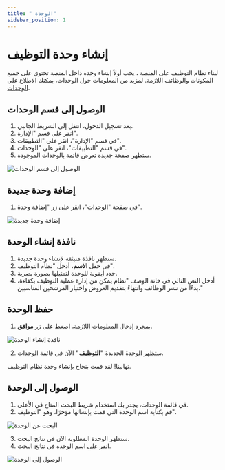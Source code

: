 ```yaml
---
title: " الوحدة"
sidebar_position: 1
---
```


# إنشاء وحدة التوظيف 
لبناء نظام التوظيف على المنصة ، يجب أولاً إنشاء وحدة داخل المنصة تحتوي على جميع المكونات والوظائف اللازمة. لمزيد من المعلومات حول الوحدات، يمكنك الاطلاع على [الوحدات](../../../guide/information-structures-concepts/basic-concepts/modules).

##  الوصول إلى قسم الوحدات

1. بعد تسجيل الدخول، انتقل إلى الشريط الجانبي.
2. انقر على قسم "الإدارة".
3. في قسم "الإدارة"، انقر على "التطبيقات".
4. في قسم "التطبيقات"، انقر على "الوحدات".
5. ستظهر صفحة جديدة تعرض قائمة بالوحدات الموجودة.

![الوصول إلى قسم الوحدات](../../../../../../../static/img/tutorial/recruitment-system/recruitment-system-creating-module(1).png)

##  إضافة وحدة جديدة
1. في صفحة "الوحدات"، انقر على زر "إضافة وحدة".

![إضافة وحدة جديدة](../../../../../../../static/img/tutorial/recruitment-system/recruitment-system-creating-module(2).png)

##  نافذة إنشاء الوحدة
1. ستظهر نافذة منبثقة لإنشاء وحدة جديدة.
2. في حقل **الاسم**، أدخل "نظام التوظيف".
3. حدد أيقونة للوحدة لتمثيلها بصورة بصرية.
4. أدخل النص التالي في خانة الوصف "نظام يمكن من إدارة عملية التوظيف بكفاءة، بدءًا من نشر الوظائف وانتهاءً بتقديم العروض واختيار المرشحين المناسبين."

##  حفظ الوحدة
1. بمجرد إدخال المعلومات اللازمة، اضغط على زر **موافق**.
  
![نافذة إنشاء الوحدة](../../../../../../../static/img/tutorial/recruitment-system/recruitment-system-creating-module(3).png)

2. ستظهر الوحدة الجديدة **"التوظيف"** الآن في قائمة الوحدات.

تهانينا! لقد قمت بنجاح بإنشاء وحدة نظام التوظيف.


##  الوصول إلى الوحدة

1. في قائمة الوحدات، يجدر بك استخدام شريط البحث المتاح في الأعلى.
2. قم بكتابة اسم الوحدة التي قمت بإنشائها مؤخرًا، وهو "التوظيف".

![البحث عن الوحدة](../../../../../../../static/img/tutorial/recruitment-system/recruitment-system-creating-module(4).png)

3. ستظهر الوحدة المطلوبة الآن في نتائج البحث.
4. انقر على اسم الوحدة في نتائج البحث.

![الوصول إلى الوحدة](../../../../../../../static/img/tutorial/recruitment-system/recruitment-system-creating-module(5).png)
